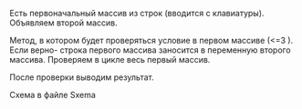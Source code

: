 Есть первоначальный массив из строк (вводится с клавиатуры). Объявляем второй массив. 

Метод, в котором будет проверяться условие в первом массиве (<=3 ). Если верно- строка первого массива заносится в переменную второго массива. Проверяем в цикле весь первый массив.

После проверки выводим результат.

Схема в файле Sxema